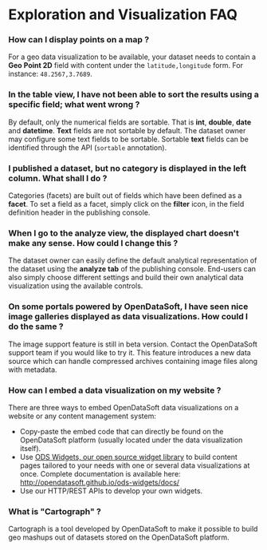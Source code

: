 # Exploration and Visualization FAQ

### How can I display points on a map ?
For a geo data visualization to be available, your dataset needs to contain a **Geo Point 2D** field with content under the `latitude,longitude` form. For instance: `48.2567,3.7689`.

### In the table view, I have not been able to sort the results using a specific field; what went wrong ?
By default, only the numerical fields are sortable. That is **int**, **double**, **date** and **datetime**. **Text** fields are not sortable by default. The dataset owner may configure some text fields to be sortable. Sortable **text** fields can be identified through the API (`sortable` annotation).

### I published a dataset, but no category is displayed in the left column. What shall I do ?
Categories (facets) are built out of fields which have been defined as a **facet**. To set a field as a facet, simply click on the **filter** icon, in the field definition header in the publishing console.

### When I go to the analyze view, the displayed chart doesn't make any sense. How could I change this ?
The dataset owner can easily define the default analytical representation of the dataset using the **analyze tab** of the publishing console. End-users can also simply choose different settings and build their own analytical data visualization using the available controls.

### On some portals powered by OpenDataSoft, I have seen nice image galleries displayed as data visualizations. How could I do the same ?
The image support feature is still in beta version. Contact the OpenDataSoft support team if you would like to try it. This feature introduces a new data source which can handle compressed archives containing image files along with metadata.

### How can I embed a data visualization on my website ?
There are three ways to embed OpenDataSoft data visualizations on a website or any content management system:

* Copy-paste the embed code that can directly be found on the OpenDataSoft platform (usually located under the data visualization itself).
* Use [ODS Widgets, our open source widget library](https://github.com/opendatasoft/ods-widgets)
to build content pages tailored to your needs with one or several data visualizations at once.
Complete documentation is available here: http://opendatasoft.github.io/ods-widgets/docs/
* Use our HTTP/REST APIs to develop your own widgets.

### What is "Cartograph" ?
Cartograph is a tool developed by OpenDataSoft to make it possible to build geo mashups out of datasets stored on the OpenDataSoft platform.

